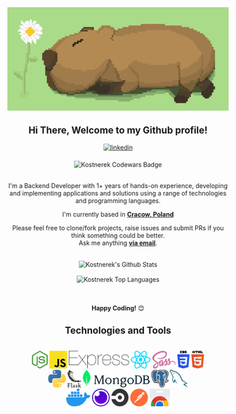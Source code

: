 
<div align="center">
<img src='https://github.com/kostnerek/kostnerek/blob/main/capybara.gif'>
<h2> Hi There, Welcome to my Github profile!</h2>
<a href="https://www.linkedin.com/in/filip-kostecki00/" target="_blank">
<img src=https://img.shields.io/badge/linkedin-%2300acee.svg?color=405DE6&style=for-the-badge&logo=linkedin&logoColor=white alt=linkedin style="margin-bottom: 5px;" />
</a>
<br />
<br />
<img src="https://www.codewars.com/users/kostnerek/badges/large" alt="Kostnerek Codewars Badge">
<br />
<br />

I'm a Backend Developer with 1+ years of hands-on experience, developing and implementing applications and solutions using a range of technologies and programming languages.
<br />

I'm currently based in **[Cracow, Poland](https://www.google.com/maps/place/Krak%C3%B3w/@50.0468548,19.9348341,12z/data=!3m1!4b1!4m5!3m4!1s0x471644c0354e18d1:0xb46bb6b576478abf!8m2!3d50.0646501!4d19.9449799)**
<br />

Please feel free to clone/fork projects, raise issues and submit PRs if you think something could be better.<br />
Ask me anything  <a href="mailto:filip.kostecki00@gmail.com"><b>via email</b></a>.
<br />
<br />

<img align="center" src="https://github-readme-stats.vercel.app/api?username=kostnerek&include_all_commits=true&count_private=true&show_icons=true&line_height=30&title_color=CDB4DB&icon_color=CDB4DB&text_color=D3D3D3&bg_color=0A0A0A" alt="Kostnerek's Github Stats">
<br />
<br />
<img src="https://github-readme-stats.vercel.app/api/top-langs/?username=kostnerek&layout=compact&theme=dark&bg_color=0A0A0A" alt="Kostnerek Top Languages"/>
<br />
<br />
<br />

**Happy Coding!** 😊

</div>

<div align="center">
<!-- <a margin="10" href="https://sass-lang.com" target="_blank"><img margin="10px" height="40" src="https://github.com/kostnerek/kostnerek/blob/main/svgs/sass.svg" alt="sass"></a> -->
<h2>Technologies and Tools</h2>

<br />
<a margin="10"><img margin="10px" height="40" src="https://github.com/kostnerek/kostnerek/blob/main/svgs/nodejs-icon.svg"></a>
<a margin="10"><img margin="10px" height="40" src="https://github.com/kostnerek/kostnerek/blob/main/svgs/javascript.svg"></a>
<a margin="10"><img margin="10px" height="40" src="https://github.com/kostnerek/kostnerek/blob/main/svgs/express.svg"></a>
<a margin="10"><img margin="10px" height="40" src="https://github.com/kostnerek/kostnerek/blob/main/svgs/react.svg"></a>
<a margin="10"><img margin="10px" height="40" src="https://github.com/kostnerek/kostnerek/blob/main/svgs/sass.svg"></a>
<a margin="10"><img margin="10px" height="40" src="https://github.com/kostnerek/kostnerek/blob/main/svgs/css-3.svg"></a>
<a margin="10"><img margin="10px" height="40" src="https://github.com/kostnerek/kostnerek/blob/main/svgs/html-5.svg"></a>
<br />
<a margin="10"><img margin="10px" height="40" src="https://github.com/kostnerek/kostnerek/blob/main/svgs/python.svg"></a>
<a margin="10"><img margin="10px" height="40" src="https://github.com/kostnerek/kostnerek/blob/main/svgs/flask.svg"></a>
<a margin="10"><img margin="10px" height="40" src="https://github.com/kostnerek/kostnerek/blob/main/svgs/mongodb.svg"></a>
<a margin="10"><img margin="10px" height="40" src="https://github.com/kostnerek/kostnerek/blob/main/svgs/postgresql.svg"></a>
<a margin="10"><img margin="10px" height="40" src="https://github.com/kostnerek/kostnerek/blob/main/svgs/mysql-icon.svg"></a>
<br />
<a margin="10"><img margin="10px" height="40" src="https://github.com/kostnerek/kostnerek/blob/main/svgs/docker-icon.svg"></a>
<a margin="10"><img margin="10px" height="40" src="https://github.com/kostnerek/kostnerek/blob/main/svgs/insomnia.svg"></a>
<a margin="10"><img margin="10px" height="40" src="https://github.com/kostnerek/kostnerek/blob/main/svgs/circleci.svg"></a>
<a margin="10"><img margin="10px" height="40" src="https://github.com/kostnerek/kostnerek/blob/main/svgs/postman-icon.svg"></a>
<a margin="10"><img margin="10px" height="40" src="https://github.com/kostnerek/kostnerek/blob/main/svgs/chrome-web-store.svg"></a>
<br />
</div>
